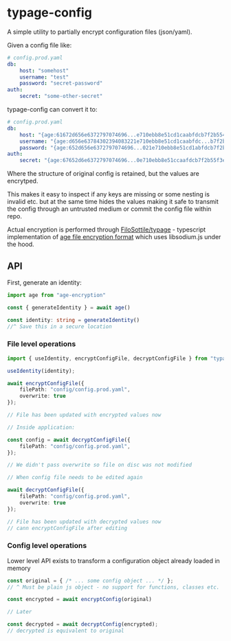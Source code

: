 # typage-config

A simple utility to partially encrypt configuration files (json/yaml).

Given a config file like: 

```yaml
# config.prod.yaml
db:
    host: "somehost"
    username: "test"
    password: "secret-password"
auth:
    secret: "some-other-secret"
```

typage-config can convert it to:

```yaml
# config.prod.yaml
db:
    host: "{age:61672d656e6372797074696...e710ebb8e51cd1caabfdcb7f2b5545f35eed3}"
    username: "{age:d656e63784302394083221e710ebb8e51cd1caabfdc...b7f2b5545f3e49be65eed3}"
    password: "{age:652d656e6372797074696...021e710ebb8e51cd1abfdcb7f2b5545f49be6ed3}"
auth:
    secret: "{age:67652d6e6372797074696...0e710ebb8e51ccaafdcb7f2b55f3e49beed3}"
```

Where the structure of original config is retained, but the values are encrytped.

This makes it easy to inspect if any keys are missing or some nesting is invalid etc. but at the same time hides the values making 
it safe to transmit the config through an untrusted medium or commit the config file within repo.

Actual encryption is performed through [FiloSottile/typage](https://github.com/FiloSottile/typage) - 
typescript implementation of [age file encryption format](age-encryption.org) which uses libsodium.js under the hood.

## API

First, generate an identity: 

```ts
import age from "age-encryption"

const { generateIdentity } = await age()

const identity: string = generateIdentity()
//^ Save this in a secure location
```

### File level operations

```ts
import { useIdentity, encryptConfigFile, decryptConfigFile } from "typage-config";

useIdentity(identity);

await encryptConfigFile({
    filePath: "config/config.prod.yaml",
    overwrite: true
});

// File has been updated with encrypted values now

// Inside application: 

const config = await decryptConfigFile({
    filePath: "config/config.prod.yaml",
});

// We didn't pass overwrite so file on disc was not modified

// When config file needs to be edited again

await decryptConfigFile({
    filePath: "config/config.prod.yaml",
    overwrite: true
});

// File has been updated with decrypted values now
// cann encryptConfigFile after editing
```

### Config level operations

Lower level API exists to transform a configuration object already loaded in memory

```ts
const original = { /* ... some config object ... */ };
// ^ Must be plain js object - no support for functions, classes etc.

const encrypted = await encryptConfig(original)

// Later

const decrypted = await decryptConfig(encrypted);
// decrypted is equivalent to original
```

